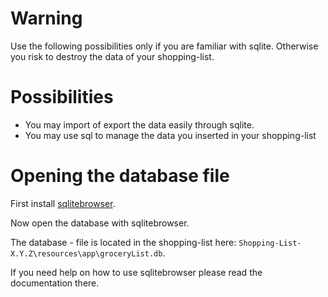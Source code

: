# Warning
Use the following possibilities only if you are familiar with sqlite. Otherwise you risk to destroy the data of your shopping-list.

# Possibilities
- You may import of export the data easily through sqlite.
- You may use sql to manage the data you inserted in your shopping-list

# Opening the database file
First install [sqlitebrowser](https://sqlitebrowser.org/).

Now open the database with sqlitebrowser.

The database - file is located in the shopping-list here: `Shopping-List-X.Y.Z\resources\app\groceryList.db`.

If you need help on how to use sqlitebrowser please read the documentation there.